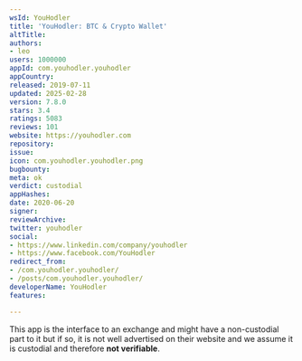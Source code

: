 ```yaml
---
wsId: YouHodler
title: 'YouHodler: BTC & Crypto Wallet'
altTitle: 
authors:
- leo
users: 1000000
appId: com.youhodler.youhodler
appCountry: 
released: 2019-07-11
updated: 2025-02-28
version: 7.8.0
stars: 3.4
ratings: 5083
reviews: 101
website: https://youhodler.com
repository: 
issue: 
icon: com.youhodler.youhodler.png
bugbounty: 
meta: ok
verdict: custodial
appHashes: 
date: 2020-06-20
signer: 
reviewArchive: 
twitter: youhodler
social:
- https://www.linkedin.com/company/youhodler
- https://www.facebook.com/YouHodler
redirect_from:
- /com.youhodler.youhodler/
- /posts/com.youhodler.youhodler/
developerName: YouHodler
features: 

---
```


This app is the interface to an exchange and might have a non-custodial part to
it but if so, it is not well advertised on their website and we assume it is
custodial and therefore **not verifiable**.
